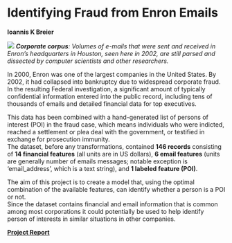 # Identifying Fraud from Enron Emails

**Ioannis K Breier**

![](https://cdn.technologyreview.com/i/images/enronx299.jpg?sw=480)
_**Corporate corpus**: Volumes of e-mails that were sent and received in Enron’s headquarters in Houston, seen here in 2002, are still parsed and dissected by computer scientists and other researchers._

<!---
<figure>
    <img src="https://cdn.technologyreview.com/i/images/enronx299.jpg?sw=480" alt>
    <figcaption>Corporate corpus: Volumes of e-mails that were sent and received in Enron’s headquarters in Houston, seen here in 2002, are still parsed and dissected by computer scientists and other researchers. </figcaption>
</figure>
-->



In 2000, Enron was one of the largest companies in the United States. By 2002, it had collapsed into bankruptcy due to widespread corporate fraud. In the resulting Federal investigation, a significant amount of typically confidential information entered into the public record, including tens of thousands of emails and detailed financial data for top executives.   

This data has been combined with a hand-generated list of persons of interest (POI) in the fraud case, which means individuals who were indicted, reached a settlement or plea deal with the government, or testified in exchange for prosecution immunity.  
The dataset, before any transformations, contained __146 records__ consisting of __14 financial features__ (all units are in US dollars), __6 email features__ (units are generally number of emails messages; notable exception is ‘email_address’, which is a text string), and __1 labeled feature (POI)__. 

The aim of this project is to create a model that, using the optimal combination of the available features, can identify  whether a person is a POI or not.    
Since the dataset contains financial and email information that is common among most corporations it could potentially be used to help identify person of interests in similar situations in other companies.

**[Project Report](https://jkarakas.github.io/Identify-Fraud-from-Enron-Email/report.html)**

